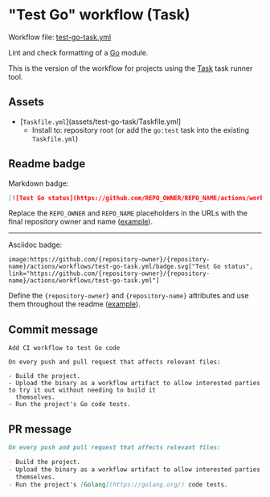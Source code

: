 # "Test Go" workflow (Task)

Workflow file: [test-go-task.yml](test-go-task.yml)

Lint and check formatting of a [Go](https://golang.org/) module.

This is the version of the workflow for projects using the [Task](https://taskfile.dev/#/) task runner tool.

## Assets

- [`Taskfile.yml`](assets/test-go-task/Taskfile.yml]
  - Install to: repository root (or add the `go:test` task into the existing `Taskfile.yml`)

## Readme badge

Markdown badge:

```markdown
[![Test Go status](https://github.com/REPO_OWNER/REPO_NAME/actions/workflows/test-go-task.yml/badge.svg)](https://github.com/REPO_OWNER/REPO_NAME/actions/workflows/test-go-task.yml)
```

Replace the `REPO_OWNER` and `REPO_NAME` placeholders in the URLs with the final repository owner and name ([example](https://raw.githubusercontent.com/arduino-libraries/ArduinoIoTCloud/master/README.md)).

---

Asciidoc badge:

```adoc
image:https://github.com/{repository-owner}/{repository-name}/actions/workflows/test-go-task.yml/badge.svg["Test Go status", link="https://github.com/{repository-owner}/{repository-name}/actions/workflows/test-go-task.yml"]
```

Define the `{repository-owner}` and `{repository-name}` attributes and use them throughout the readme ([example](https://raw.githubusercontent.com/arduino-libraries/WiFiNINA/master/README.adoc)).

## Commit message

```
Add CI workflow to test Go code

On every push and pull request that affects relevant files:

- Build the project.
- Upload the binary as a workflow artifact to allow interested parties to try it out without needing to build it
  themselves.
- Run the project's Go code tests.
```

## PR message

```markdown
On every push and pull request that affects relevant files:

- Build the project.
- Upload the binary as a workflow artifact to allow interested parties to try it out without needing to build it
  themselves.
- Run the project's [Golang](https://golang.org/) code tests.
```
